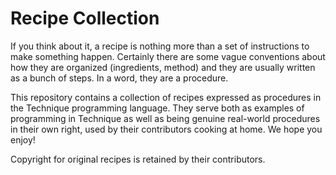 Recipe Collection
=================

If you think about it, a recipe is nothing more than a set of instructions to
make something happen. Certainly there are some vague conventions about how
they are organized (ingredients, method) and they are usually written as a
bunch of steps. In a word, they are a procedure.

This repository contains a collection of recipes expressed as procedures in the
Technique programming language. They serve both as examples of programming in
Technique as well as being genuine real-world procedures in their own right,
used by their contributors cooking at home. We hope you enjoy!

Copyright for original recipes is retained by their contributors.

